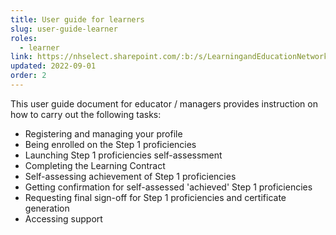 ```yaml
---
title: User guide for learners
slug: user-guide-learner
roles:
  - learner
link: https://nhselect.sharepoint.com/:b:/s/LearningandEducationNetworks/DSP/EXKeEwyWiJlAjcc9T-M3LrUBKo6PGqdt1RBGAQuby6af2g
updated: 2022-09-01
order: 2
---
```

This user guide document for educator / managers provides instruction on how to carry out the following tasks:

- Registering and managing your profile
- Being enrolled on the Step 1 proficiencies
- Launching Step 1 proficiencies self-assessment
- Completing the Learning Contract​
- Self-assessing achievement of Step 1 proficiencies
- Getting confirmation for self-assessed 'achieved' Step 1 proficiencies
- Requesting final sign-off for Step 1 proficiencies and certificate generation​
- Accessing support​